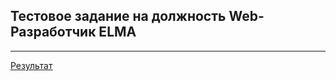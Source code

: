 ## Тестовое задание на должность Web-Разработчик ELMA

----
[Результат](https://mihazzz123.github.io/testTaskForElma/dist/)